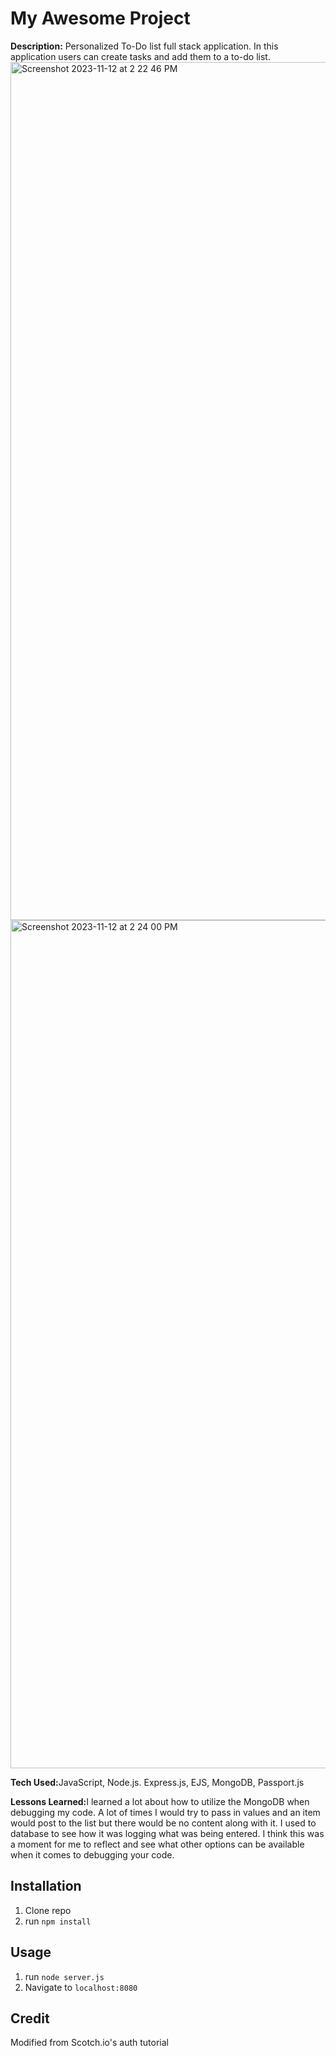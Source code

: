 <h1 center>My Awesome Project</h1>
<b>Description:</b> Personalized To-Do list full stack application.  In this application users can create tasks and add them to a to-do list. 
<img width="1373" alt="Screenshot 2023-11-12 at 2 22 46 PM" src="https://github.com/briannawillis195/authOne/assets/143905399/b32948db-f372-4210-b5a6-ec23fe12eec2">
<img width="1357" alt="Screenshot 2023-11-12 at 2 24 00 PM" src="https://github.com/briannawillis195/authOne/assets/143905399/96f3280c-739a-435f-87e7-0de97e2d0dbf">


<b>Tech Used:</b>JavaScript, Node.js. Express.js, EJS, MongoDB, Passport.js

<b>Lessons Learned:</b>I learned a lot about how to utilize the MongoDB when debugging my code. A lot of times I would try to pass in values and an item would post to the list but there would be no content along with it. I used to database to see how it was logging what was being entered. I think this was a moment for me to reflect and see what other options can be available when it comes to debugging your code.

## Installation

1. Clone repo
2. run `npm install`

## Usage

1. run `node server.js`
2. Navigate to `localhost:8080`

## Credit

Modified from Scotch.io's auth tutorial
